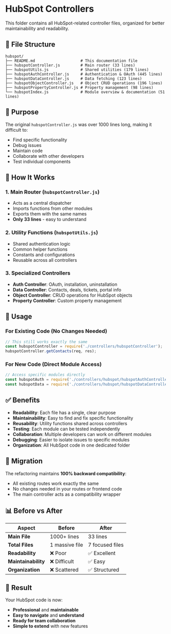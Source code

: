 # HubSpot Controllers

This folder contains all HubSpot-related controller files, organized for better maintainability and readability.

## 📁 File Structure

```
hubspot/
├── README.md                    # This documentation file
├── hubspotController.js         # Main router (33 lines)
├── hubspotUtils.js              # Shared utilities (179 lines)
├── hubspotAuthController.js     # Authentication & OAuth (445 lines)
├── hubspotDataController.js     # Data fetching (123 lines)
├── hubspotObjectController.js   # Object CRUD operations (196 lines)
├── hubspotPropertyController.js # Property management (98 lines)
└── hubspotIndex.js              # Module overview & documentation (51 lines)
```

## 🎯 Purpose

The original `hubspotController.js` was over 1000 lines long, making it difficult to:
- Find specific functionality
- Debug issues
- Maintain code
- Collaborate with other developers
- Test individual components

## 🔧 How It Works

### 1. **Main Router** (`hubspotController.js`)
- Acts as a central dispatcher
- Imports functions from other modules
- Exports them with the same names
- **Only 33 lines** - easy to understand

### 2. **Utility Functions** (`hubspotUtils.js`)
- Shared authentication logic
- Common helper functions
- Constants and configurations
- Reusable across all controllers

### 3. **Specialized Controllers**
- **Auth Controller**: OAuth, installation, uninstallation
- **Data Controller**: Contacts, deals, tickets, portal info
- **Object Controller**: CRUD operations for HubSpot objects
- **Property Controller**: Custom property management

## 🚀 Usage

### For Existing Code (No Changes Needed)
```javascript
// This still works exactly the same
const hubspotController = require('./controllers/hubspotController');
hubspotController.getContacts(req, res);
```

### For New Code (Direct Module Access)
```javascript
// Access specific modules directly
const hubspotAuth = require('./controllers/hubspot/hubspotAuthController');
const hubspotData = require('./controllers/hubspot/hubspotDataController');
```

## ✅ Benefits

- **Readability**: Each file has a single, clear purpose
- **Maintainability**: Easy to find and fix specific functionality
- **Reusability**: Utility functions shared across controllers
- **Testing**: Each module can be tested independently
- **Collaboration**: Multiple developers can work on different modules
- **Debugging**: Easier to isolate issues to specific modules
- **Organization**: All HubSpot code in one dedicated folder

## 🔄 Migration

The refactoring maintains **100% backward compatibility**:
- All existing routes work exactly the same
- No changes needed in your routes or frontend code
- The main controller acts as a compatibility wrapper

## 📊 Before vs After

| Aspect | Before | After |
|--------|--------|-------|
| **Main File** | 1000+ lines | 33 lines |
| **Total Files** | 1 massive file | 7 focused files |
| **Readability** | ❌ Poor | ✅ Excellent |
| **Maintainability** | ❌ Difficult | ✅ Easy |
| **Organization** | ❌ Scattered | ✅ Structured |

## 🎉 Result

Your HubSpot code is now:
- **Professional** and **maintainable**
- **Easy to navigate** and **understand**
- **Ready for team collaboration**
- **Simple to extend** with new features
